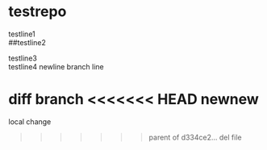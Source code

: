 testrepo
========
testline1  
##testline2

testline3  
testline4
newline
branch line

diff branch
<<<<<<< HEAD
newnew
=======
local change
>>>>>>> parent of d334ce2... del file
